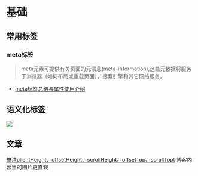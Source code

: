 # 基础

## 常用标签
### meta标签

> meta元素可提供有关页面的元信息(meta-information),这些元数据将服务于浏览器（如何布局或重载页面），搜索引擎和其它网络服务。

- [meta标签总结与属性使用介绍](https://segmentfault.com/a/1190000004279791)

## 语义化标签

![](https://s1.ax1x.com/2022/09/20/xCHSIg.png)

## 文章
[搞清clientHeight、offsetHeight、scrollHeight、offsetTop、scrollTopt](https://blog.csdn.net/qq_35430000/article/details/80277587) 博客内容里的图片更直观

